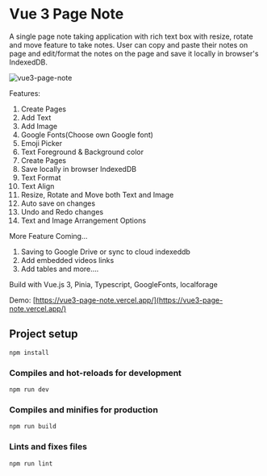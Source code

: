 # Vue 3 Page Note

A single page note taking application with rich text box with resize, rotate and move feature to take notes. User can copy and paste their notes on page and edit/format the notes on the page and save it locally in browser's IndexedDB.

![vue3-page-note](https://user-images.githubusercontent.com/36194663/206169878-19c08003-f233-4bc6-b5a4-a2eca6092ee7.PNG)

Features:

1. Create Pages
2. Add Text
3. Add Image
4. Google Fonts(Choose own Google font)
5. Emoji Picker
6. Text Foreground & Background color
7. Create Pages
8. Save locally in browser IndexedDB
9. Text Format
10. Text Align
11. Resize, Rotate and Move both Text and Image
12. Auto save on changes
13. Undo and Redo changes
14. Text and Image Arrangement Options


More Feature Coming...


1. Saving to Google Drive or sync to cloud indexeddb
2. Add embedded videos links
3. Add tables
   and more....

Build with Vue.js 3, Pinia, Typescript, GoogleFonts, localforage

Demo: [https://vue3-page-note.vercel.app/](https://vue3-page-note.vercel.app/)

## Project setup

```
npm install
```

### Compiles and hot-reloads for development

```
npm run dev
```

### Compiles and minifies for production

```
npm run build
```

### Lints and fixes files

```
npm run lint
```
